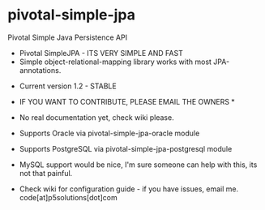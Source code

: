 pivotal-simple-jpa
==================

Pivotal Simple Java Persistence API



* Pivotal SimpleJPA - ITS VERY SIMPLE AND FAST
* Simple object-relational-mapping library works with most JPA-annotations.

- Current version 1.2 - STABLE



* IF YOU WANT TO CONTRIBUTE, PLEASE EMAIL THE OWNERS *

- No real documentation yet, check wiki please.

- Supports Oracle via pivotal-simple-jpa-oracle module

- Supports PostgreSQL via pivotal-simple-jpa-postgresql module

- MySQL support would be nice, I'm sure someone can help with this, its not that painful.

- Check wiki for configuration guide - if you have issues, email me.
code[at]p5solutions[dot]com
